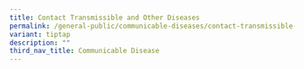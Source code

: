 ```yaml
---
title: Contact Transmissible and Other Diseases
permalink: /general-public/communicable-diseases/contact-transmissible-and-other-diseases/
variant: tiptap
description: ""
third_nav_title: Communicable Disease
---
```


